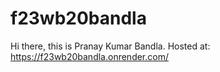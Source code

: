 # f23wb20bandla
Hi there, this is Pranay Kumar Bandla.
Hosted at: https://f23wb20bandla.onrender.com/
